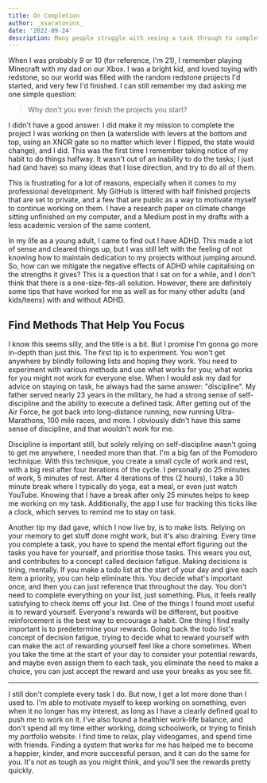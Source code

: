 ```yaml
---
title: On Completion
author: _xsaratoninx_
date: '2022-09-24'
description: Many people struggle with seeing a task through to completion. It can be really tough to find productivity methods that work for you, so the key takeaway is to try a few different ones out.
---
```


When I was probably 9 or 10 (for reference, I'm 21), I remember playing Minecraft with my dad on our Xbox. I was a bright kid, and loved toying with redstone, so our world was filled with the random redstone projects I'd started, and very few I'd finished. I can still remember my dad asking me one simple question:
> Why don't you ever finish the projects you start?

I didn't have a good answer. I did make it my mission to complete the project I was working on then (a waterslide with levers at the bottom and top, using an XNOR gate so no matter which lever I flipped, the state would change), and I did. This was the first time I remember taking notice of my habit to do things halfway. It wasn't out of an inability to do the tasks; I just had (and have) so many ideas that I lose direction, and try to do all of them.

This is frustrating for a lot of reasons, especially when it comes to my professional development. My GitHub is littered with half finished projects that are set to private, and a few that are public as a way to motivate myself to continue working on them. I have a research paper on climate change sitting unfinished on my computer, and a Medium post in my drafts with a less academic version of the same content.

In my life as a young adult, I came to find out I have ADHD. This made a lot of sense and cleared things up, but I was still left with the feeling of not knowing how to maintain dedication to my projects without jumping around. So, how can we mitigate the negative effects of ADHD while capitalising on the strengths it gives? This is a question that I sat on for a while, and I don't think that there is a one-size-fits-all solution. However, there are definitely some tips that have worked for me as well as for many other adults (and kids/teens) with and without ADHD.

## Find Methods That Help You Focus
I know this seems silly, and the title is a bit. But I promise I'm gonna go more in-depth than just this. The first tip is to experiment. You won't get anywhere by blindly following lists and hoping they work. You need to experiment with various methods and use what works for you; what works for you might not work for everyone else. When I would ask my dad for advice on staying on task, he always had the same answer: \"discipline\". My father served nearly 23 years in the military, he had a strong sense of self-discipline and the ability to execute a defined task. After getting out of the Air Force, he got back into long-distance running, now running Ultra-Marathons, 100 mile races, and more. I obviously didn't have this same sense of discipline, and that wouldn't work for me.

Discipline is important still, but solely relying on self-discipline wasn't going to get me anywhere, I needed more than that. I'm a big fan of the Pomodoro technique. With this technique, you create a small cycle of work and rest, with a big rest after four iterations of the cycle. I personally do 25 minutes of work, 5 minutes of rest. After 4 iterations of this (2 hours), I take a 30 minute break where I typically do yoga, eat a meal, or even just watch YouTube. Knowing that I have a break after only 25 minutes helps to keep me working on my task. Additionally, the app I use for tracking this ticks like a clock, which serves to remind me to stay on task.

Another tip my dad gave, which I now live by, is to make lists. Relying on your memory to get stuff done might work, but it's also draining. Every time you complete a task, you have to spend the mental effort figuring out the tasks you have for yourself, and prioritise those tasks. This wears you out, and contributes to a concept called decision fatigue. Making decisions is tiring, mentally. If you make a todo list at the start of your day and give each item a priority, you can help eliminate this. You decide what's important once, and then you can just reference that throughout the day. You don't need to complete everything on your list, just something. Plus, it feels really satisfying to check items off your list. One of the things I found most useful is to reward yourself. Everyone's rewards will be different, but positive reinforcement is the best way to encourage a habit. One thing I find really important is to predetermine your rewards. Going back the todo list's concept of decision fatigue, trying to decide what to reward yourself with can make the act of rewarding yourself feel like a chore sometimes. When you take the time at the start of your day to consider your potential rewards, and maybe even assign them to each task, you eliminate the need to make a choice, you can just accept the reward and use your breaks as you see fit.

---

I still don't complete every task I do. But now, I get a lot more done than I used to. I'm able to motivate myself to keep working on something, even when it no longer has my interest, as long as I have a clearly defined goal to push me to work on it. I've also found a healthier work-life balance, and don't spend all my time either working, doing schoolwork, or trying to finish my portfolio website. I find time to relax, play videogames, and spend time with friends. Finding a system that works for me has helped me to become a happier, kinder, and more successful person, and it can do the same for you. It's not as tough as you might think, and you'll see the rewards pretty quickly.
